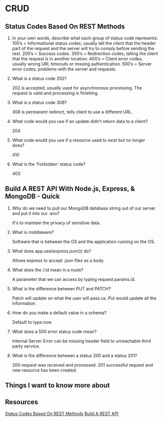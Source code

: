 # CRUD

## Status Codes Based On REST Methods

1. In your own words, describe what each group of status code represents:
        100’s = Informational status codes; usually tell the client that the header part of the request and the server will try to comply before sending the rest.
        200’s = Success codes.
        300’s = Redirection codes, telling the client that the request is in another location.
        400’s = Client error codes, usually wrong URI, timeouts or missing authentication.
        500’s = Server error codes, problems with the server and requests.

2. What is a status code 202?

    202 is accepted, usually used for asynchronous processing. The request is valid and processing is finishing.

3. What is a status code 308?

    308 is permanent redirect, tells client to use a different URL.

4. What code would you use if an update didn’t return data to a client?

    204

5. What code would you use if a resource used to exist but no longer does?

    410

6. What is the ‘Forbidden’ status code?

    403
  
## Build A REST API With Node.js, Express, & MongoDB - Quick

1. Why do we need to pull our MongoDB database string out of our server and put it into our .env?

    It's to maintain the privacy of sensitive data.

2. What is middleware?

    Software that is between the OS and the application running on the OS.

3. What does app.use(express.json()) do?

    Allows express to accept .json files as a body.

4. What does the /:id mean in a route?

    A parameter that we can access by typing request.params.id.

5. What is the difference between PUT and PATCH?

    Patch will update on what the user will pass us. Put would update all the information.

6. How do you make a default value in a schema?

    Default to type.now

7. What does a 500 error status code mean?

    Internal Server Error can be missing header field to unreachable third party service.

8. What is the difference between a status 200 and a status 201?

    200 request was received and processed. 201 successful request and new resource has been created.

## Things I want to know more about

## Resources

[Status Codes Based On REST Methods](https://www.moesif.com/blog/technical/api-design/Which-HTTP-Status-Code-To-Use-For-Every-CRUD-App/)
[Build A REST API](https://www.youtube.com/channel/UCFbNIlppjAuEX4znoulh0Cw)
